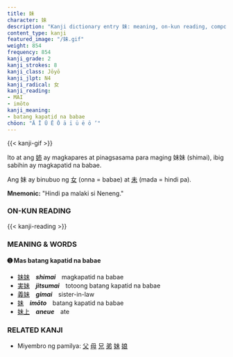 ```yaml
---
title: 妹
character: 妹
description: "Kanji dictionary entry 妹: meaning, on-kun reading, compounds, origin, related kanji"
content_type: kanji
featured_image: "/妹.gif"
weight: 854
frequency: 854
kanji_grade: 2
kanji_strokes: 8
kanji_class: Jōyō
kanji_jlpt: N4
kanji_radical: 女
kanji_reading:
- MAI
- imōto
kanji_meaning:
- batang kapatid na babae
chōon: "Ā Ī Ū Ē Ō ā ī ū ē ō ’"
---
```

[//]: # (Don't edit the line below. Kanji animated GIF code is automatically generated.)
{{< kanji-gif >}}

Ito at ang [姉](../姉) ay magkapares at pinagsasama para maging 妹妹 (shimai), ibig sabihin ay magkapatid na babae.

Ang 妹 ay binubuo ng [女](../女) (onna = babae) at [未](../未) (mada = hindi pa).
 
**Mnemonic:** "Hindi pa malaki si Neneng."

### ON-KUN READING

[//]: # (Don't edit the line below. ON-KUN READING code is automatically generated.)
{{< kanji-reading >}}

### MEANING & WORDS

#### ➊ **Mas batang kapatid na babae**
  - [妹](../妹)[妹](../妹)　***shimai***　magkapatid na babae
  - [実](../実)[妹](../妹)　***jitsumai***　totoong batang kapatid na babae
  - [義](../義)[妹](../妹)　***gimai***　sister-in-law
  - [妹](../妹)　***imōto***　batang kapatid na babae
  - [妹](../妹)[上](../上)　***aneue***　ate

### RELATED KANJI
- Miyembro ng pamilya: [父](../父) [母](../母) [兄](../兄) [弟](../弟) [妹](../妹) [娘](../娘)
